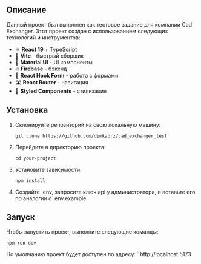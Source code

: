 ## Описание

Данный проект был выполнен как тестовое задание для компании Cad Exchanger. Этот проект создан с использованием
следующих технологий и инструментов:

- ⚛️ **React 19** + TypeScript
- 🚀 **Vite** - быстрый сборщик
- 🎨 **Material UI** - UI компоненты
- 🔥 **Firebase** - бэкенд
- 📝 **React Hook Form** - работа с формами
- 🛣️ **React Router** - навигация
- 💅 **Styled Components** - стилизация

## Установка

1. Склонируйте репозиторий на свою локальную машину:

   ```
   git clone https://github.com/dimkabrz/cad_exchanger_test
   ```

2. Перейдите в директорию проекта:

   ```
   cd your-project
   ```

3. Установите зависимости:

   ```
   npm install
   ```

4. Создайте .env, запросите ключ api у администратора, и вставьте его по аналогии с .env.example

## Запуск

Чтобы запустить проект, выполните следующие команды:

```
npm run dev
```

По умолчанию проект будет доступен по адресу: ` http://localhost:5173



